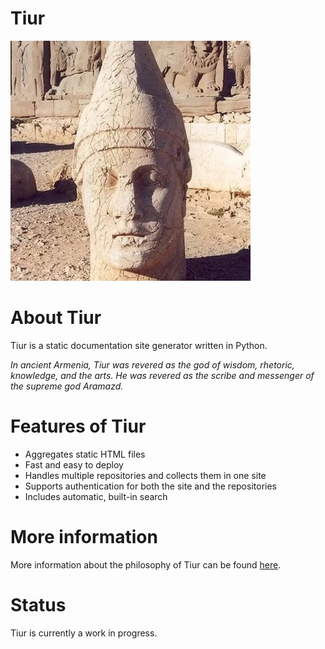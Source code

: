 # Tiur

![tiur-statue](images/tiur-image.jpeg)

# About Tiur

Tiur is a static documentation site generator written in Python.

*In ancient Armenia, Tiur was revered as the god of wisdom, rhetoric, knowledge, and the arts. He was revered as the scribe and messenger of the supreme god Aramazd.*

# Features of Tiur 

* Aggregates static HTML files 
* Fast and easy to deploy
* Handles multiple repositories and collects them in one site
* Supports authentication for both the site and the repositories
* Includes automatic, built-in search

# More information

More information about the philosophy of Tiur can be found [here](https://github.com/JeremyReimer/Tiur/blob/main/docs/why-tiur.md).

# Status

Tiur is currently a work in progress.
